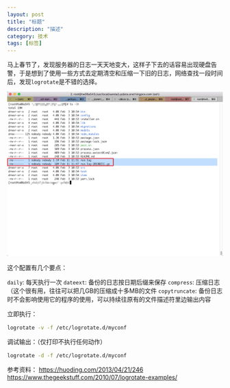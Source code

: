 ```yaml
---
layout: post
title: "标题"
description: "描述"
category: 技术
tags: [标签]
---
```


马上春节了，发现服务器的日志一天天地变大，这样子下去的话容易出现硬盘告警，于是想到了使用一些方式去定期清空和压缩一下旧的日志，网络查找一段时间后，发现`logrotate`是不错的选择。

![](/assets/images/15183212133190.jpg)

这个配置有几个要点：

`daily`: 每天执行一次
`dateext`: 备份的日志按日期后缀来保存
`compress`: 压缩日志（这个很有用，往往可以把几GB的压缩成十多MB的文件
`copytruncate`: 备份日志时不会影响使用它的程序的使用，可以持续往原有的文件描述符里边输出内容

立即执行：

```sh
logrotate -v -f /etc/logrotate.d/myconf
```

调试输出：（仅打印不执行任何动作）

```sh
logrotate -d -f /etc/logrotate.d/myconf
```




参考资料：
https://huoding.com/2013/04/21/246
https://www.thegeekstuff.com/2010/07/logrotate-examples/



